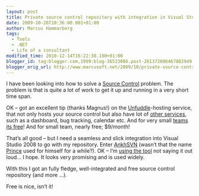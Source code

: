 ```yaml
---
layout: post
title: Private source control repository with integration in Visual Studio for free
date: 2009-10-26T10:36:00.001+01:00
author: Marcus Hammarberg
tags:
  - Tools
  - .NET
  - Life of a consultant
modified_time: 2010-12-14T16:22:38.180+01:00
blogger_id: tag:blogger.com,1999:blog-36533086.post-261372006467802949
blogger_orig_url: http://www.marcusoft.net/2009/10/private-source-control-repository-with.html
---
```



I have been looking into how to solve a
<a href="http://en.wikipedia.org/wiki/Revision_control"
target="_blank">Source Control</a> problem. The problem is that is quite
a lot of work to get it up and running in a very short time span.

OK – got an excellent tip (thanks Magnus!) on the
<a href="http://unfuddle.com/" target="_blank">Unfuddle</a>-hosting
service, that not only hosts your source control but also have lot of
<a href="http://unfuddle.com/about/tour/" target="_blank">other
services</a>, such as a dashboard, bug tracking, calendar etc. And for
very small
<a href="http://unfuddle.com/about/tour/plans" target="_blank">teams its
free</a>! And for small team, nearly free; $9/month!

That’s all good – but I need a seamless and slick integration into
Visual Studio 2008 to go with my repository. Enter
<a href="http://ankhsvn.open.collab.net/" target="_blank">AnkhSVN</a>
(wasn’t that the name
<a href="http://en.wikipedia.org/wiki/Prince_(musician)"
target="_blank">Prince</a> used for himself for a while?). OK – I’m <a
href="http://ankhsvn.open.collab.net/servlets/ProjectProcess?pageID=PpvZJl"
target="_blank">using the tool</a> not saying it out loud… I hope. It
looks very promising and is used widely.

With this I got an fully fledge, well-integrated and free source control
repository (and more …).

Free is nice, isn’t it!
